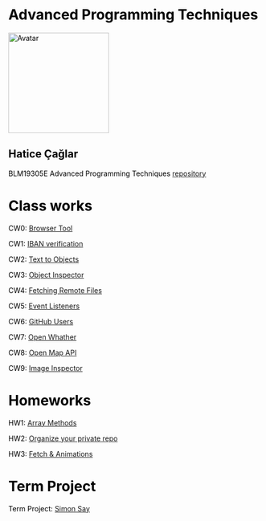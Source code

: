 
<!-- saved from url=(0047)https://haticecaglar.github.io/advancedProgrammingTec/ -->
<html><head><meta http-equiv="Content-Type" content="text/html; charset=UTF-8">
   
   <link rel="manifest" href="https://haticecaglar.github.io/advancedProgrammingTec/">
   <style>
      body {
         color: black;
      }
   </style>
   <script>navigator.serviceWorker.register('sw.js')</script>
</head>

<body>
   <h1 id="advancedprogramming">Advanced Programming Techniques</h1>
   <img src=" https://haticecaglar.github.io/advancedProgrammingTec/myAvatar/Avatar.jpeg" alt="Avatar"width="200" height="200">
   <h2 id="name">Hatice Çağlar</h2>
   <link rel="Avatar" href="Avatar.jpeg" />
   <p>BLM19305E Advanced Programming Techniques <a href="https://haticecaglar.github.io/advancedProgrammingTec/">repository</a></p>
   <h1 id="class-works">Class works</h1>
   <p>CW0: <a href="https://haticecaglar.github.io/advancedProgrammingTec/counting.html"> Browser Tool</a></p>
   <p>CW1: <a href="https://haticecaglar.github.io/advancedProgrammingTec/iban.html">IBAN verification </a></p>
   <p>CW2: <a href="https://haticecaglar.github.io/advancedProgrammingTec/cw2.html">Text to Objects</a></p>
   <p>CW3: <a href="https://haticecaglar.github.io/advancedProgrammingTec/cw3.html">Object Inspector</a>
   <p>CW4: <a href="https://haticecaglar.github.io/advancedProgrammingTec/CW4.html">Fetching Remote Files</a>
   <p>CW5: <a href="https://haticecaglar.github.io/advancedProgrammingTec/eventlisteners.html">Event Listeners</a>
   <p>CW6: <a href="https://haticecaglar.github.io/advancedProgrammingTec/GitHub%20Users.html">GitHub Users</a>
   <p>CW7: <a href="https://haticecaglar.github.io/advancedProgrammingTec/Open%20Weather.html">Open Whather</a>
   <p>CW8: <a href="https://haticecaglar.github.io/advancedProgrammingTec/Open%20Maps%20API.html">Open Map API</a>
   <p>CW9: <a href="https://haticecaglar.github.io/advancedProgrammingTec/Image%20inspector/Image%20Inspector.html">Image Inspector</a>
      
   
   </p>

   <h1 id="homeworks">Homeworks</h1>
   <p>HW1: <a href="https://haticecaglar.github.io/advancedProgrammingTec/Data%20Analysis.html">Array Methods</a></p>
   <p>HW2: <a href="https://haticecaglar.github.io/advancedProgrammingTec/haticecaglar.github.io.html">Organize your private repo</a></p>
   <p>HW3: <a href=" https://haticecaglar.github.io/advancedProgrammingTec/HW3/hw3.html">Fetch & Animations</a></p>
 
  
   
  
   <h1 id="projects">Term Project</h1>
   <p>Term Project: <a href=" https://haticecaglar.github.io/advancedProgrammingTec/SimonGame/simonsay.html">Simon Say</a></p>

</body></html>

